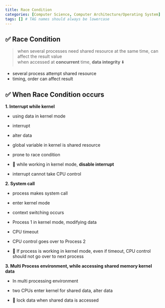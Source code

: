 ```yaml
---
title: Race Condition
categories: [Computer Science, Computer Architecture/Operating System]
tags: [] # TAG names should always be lowercase
---
```


## ✅ Race Condition

> when several processes need shared resource at the same time, can affect the result value <br>
> when accessed at **concurrent** time, **data integrity** ⬇️ <br>

- several process attempt shared resource
- timing, order can affect result

## ✅ When Race Condition occurs

**1. Interrupt while kernel** <br>

- using data in kernel mode
- interrupt
- alter data
- global variable in kernel is shared resource
- prone to race condition
  <br>

- 💊 while working in kernel mode, **disable interrupt**
- interrupt cannot take CPU control

**2. System call** <br>

- process makes system call
- enter kernel mode
- context switching occurs
  <br>

- Process 1 in kernel mode, modifying data
- CPU timeout
- CPU control goes over to Process 2
  <br>

- 💊 If process is working in kernel mode, even if timeout, CPU control should not go over to next process

**3. Multi Process environment, while accessing shared memory kernel data** <br>

- In multi processing environment
- two CPUs enter kernel for shared data, alter data
  <br>

- 💊 lock data when shared data is accessed
